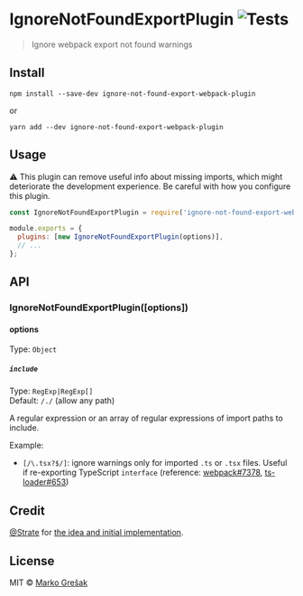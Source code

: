 # IgnoreNotFoundExportPlugin ![Tests](https://github.com/markogresak/ignore-not-found-export-webpack-plugin/workflows/Tests/badge.svg)

> Ignore webpack export not found warnings

## Install

```
npm install --save-dev ignore-not-found-export-webpack-plugin
```

or

```
yarn add --dev ignore-not-found-export-webpack-plugin
```

## Usage

:warning: This plugin can remove useful info about missing imports, which might deteriorate the development experience. Be careful with how you configure this plugin.

```js
const IgnoreNotFoundExportPlugin = require('ignore-not-found-export-webpack-plugin');

module.exports = {
  plugins: [new IgnoreNotFoundExportPlugin(options)],
  // ...
};
```

## API

### IgnoreNotFoundExportPlugin([options])

#### options

Type: `Object`

##### `include`

Type: `RegExp|RegExp[]`<br>
Default: `/./` (allow any path)

A regular expression or an array of regular expressions of import paths to include.

Example:

- `[/\.tsx?$/]`: ignore warnings only for imported `.ts` or `.tsx` files. Useful if re-exporting TypeScript `interface` (reference: [webpack#7378](https://github.com/webpack/webpack/issues/7378), [ts-loader#653](https://github.com/TypeStrong/ts-loader/issues/653))

## Credit

[@Strate](https://github.com/Strate) for [the idea and initial implementation](https://github.com/TypeStrong/ts-loader/issues/653#issuecomment-390889335).

## License

MIT © [Marko Grešak](https://gresak.io)
